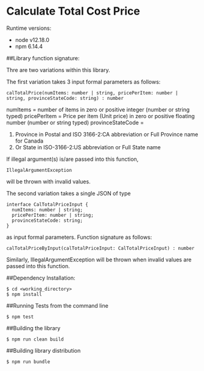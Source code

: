 # Calculate Total Cost Price

Runtime versions:

* node v12.18.0
* npm 6.14.4

##Library function signature:

Thre are two variations within this library.

    
The first variation takes 3 input formal parameters as follows:

    calTotalPrice(numItems: number | string, pricePerItem: number | string, provinceStateCode: string) : number
    
numItems = number of items in zero or positive integer (number or string typed)
pricePerItem = Price per item (Unit price) in zero or positive floating number (number or string typed)
provinceStateCode = 
1. Province in Postal and ISO 3166-2:CA abbreviation or Full Province name for Canada
2. Or State in ISO-3166-2:US abbreviation or Full State name

If illegal argument(s) is/are passed into this function,

    IllegalArgumentException
    
will be thrown with invalid values.

The second variation takes a single JSON of type

    interface CalTotalPriceInput {
      numItems: number | string;
      pricePerItem: number | string;
      provinceStateCode: string;
    }
    
as input formal parameters.  Function signature as follows:

    calTotalPriceByInput(calTotalPriceInput: CalTotalPriceInput) : number
    
Similarly, IllegalArgumentException will be thrown when invalid values are passed into this function.

##Dependency Installation:

    $ cd <working_directory>
    $ npm install
    
##Running Tests from the command line

    $ npm test
    
##Building the library

    $ npm run clean build
    
##Building library distribution

    $ npm run bundle
